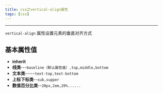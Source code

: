 ```yaml
---
title: css之vertical-align属性
tags: [css]
---
```

------------------------

`vertical-align` 属性设置元素的垂直对齐方式

<!--more-->

## 基本属性值

* **inherit**
* **线类**---`baseline（默认属性值）,top,middle,bottom`
* **文本类**-----`text-top,text-bottom`
* **上标下标类**--`sub,supper`
* **数值百分比类**--`20px,2em,20%......`
